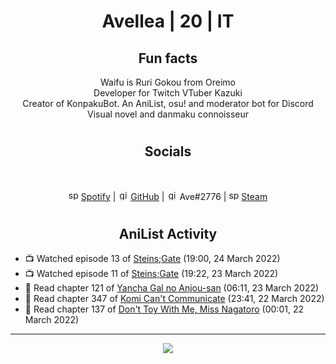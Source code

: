 <h1 align="center">
Avellea | 20 | IT
</h1>



<h2 align="center">
Fun facts
</h2>

<p align="center">
Waifu is Ruri Gokou from Oreimo<br>
Developer for Twitch VTuber Kazuki<br>
Creator of KonpakuBot. An AniList, osu! and moderator bot for Discord<br>
Visual novel and danmaku connoisseur
</p>

<h1>
<h2 align="center">Socials</h2>
<br>
<p align="center">
<img src="https://open.scdn.co/cdn/images/favicon.5cb2bd30.ico" alt="spotify logo" width="16"> <a href="https://open.spotify.com/user/2r8tkjt7qlh7uo7k06z43t63a">Spotify</a> | <img src="https://github.com/fluidicon.png" alt="github logo" width="16"> <a href="https://github.com/Avellea">GitHub</a> | <img src="https://i.imgur.com/ywxedYu.png" alt="github logo" width="16"> Ave#2776 | <img src="https://store.steampowered.com/favicon.ico" alt="spotify logo" width="16"> <a href="https://steamcommunity.com/id/Avellea/">Steam</a>
</p>
<h1>

<h2 align="center">AniList Activity</h2>

<!-- ANILIST_ACTIVITY:start -->

-   📺 Watched episode 13 of [Steins;Gate](https://anilist.co/anime/9253) (19:00, 24 March 2022)
-   📺 Watched episode 11 of [Steins;Gate](https://anilist.co/anime/9253) (19:22, 23 March 2022)
-   📖 Read chapter 121 of [Yancha Gal no Anjou-san](https://anilist.co/manga/101315) (06:11, 23 March 2022)
-   📖 Read chapter 347 of [Komi Can't Communicate](https://anilist.co/manga/97852) (23:41, 22 March 2022)
-   📖 Read chapter 137 of [Don't Toy With Me, Miss Nagatoro](https://anilist.co/manga/100664) (00:01, 22 March 2022)

<!-- ANILIST_ACTIVITY:end -->


---



<p align="center">
<img src="https://i.pinimg.com/originals/5f/95/04/5f9504eb5a7d27ec7a6121b9e9aa48b3.gif">
<p>
